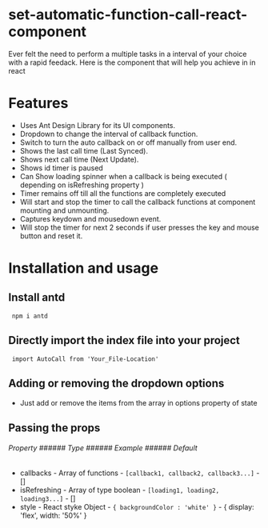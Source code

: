# set-automatic-function-call-react-component
Ever felt the need to perform a multiple tasks in a interval of your choice with a rapid feedack. Here is the component that will help you achieve in in react


# Features
- Uses Ant Design Library for its UI components.
- Dropdown to change the interval of callback function.
- Switch to turn the auto callback on or off manually from user end.
- Shows the last call time (Last Synced).
- Shows next call time (Next Update).
- Shows id timer is paused
- Can Show loading spinner when a callback is being executed ( depending on isRefreshing property )
- Timer remains off till all the functions are completely executed
- Will start and stop the timer to call the callback functions at component mounting and unmounting.
- Captures keydown and mousedown event.
- Will stop the timer for next 2 seconds if user presses the key and mouse button and reset it.

# Installation and usage
## Install antd
```  npm i antd ```

## Directly import the index file into your project
``` import AutoCall from 'Your_File-Location'```

## Adding or removing the dropdown options
- Just add or remove the items from the array in options property of state

## Passing the props
###### Property            ###### Type                          ###### Example                              ###### Default
- callbacks       - Array of functions             - ```[callback1, callback2, callback3...]```        - []
- isRefreshing    - Array of type boolean          - ```[loading1, loading2, loading3...]```           - []
- style           - React styke Object             - ```{ backgroundColor : 'white' }```               - { display: 'flex', width: '50%' }

